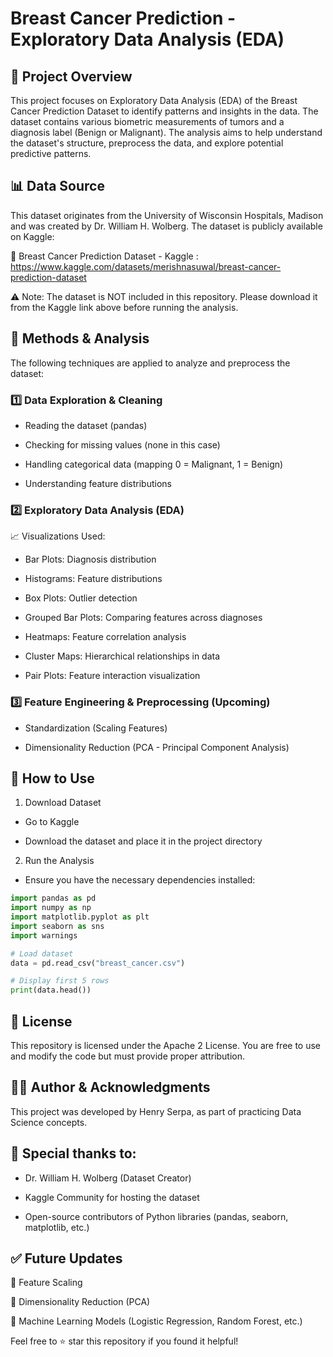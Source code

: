 # Breast Cancer Prediction - Exploratory Data Analysis (EDA)

## 📌 Project Overview

This project focuses on Exploratory Data Analysis (EDA) of the Breast Cancer Prediction Dataset to identify patterns and insights in the data. The dataset contains various biometric measurements of tumors and a diagnosis label (Benign or Malignant). The analysis aims to help understand the dataset's structure, preprocess the data, and explore potential predictive patterns.

## 📊 Data Source

This dataset originates from the University of Wisconsin Hospitals, Madison and was created by Dr. William H. Wolberg. The dataset is publicly available on Kaggle:

🔗 Breast Cancer Prediction Dataset - Kaggle : https://www.kaggle.com/datasets/merishnasuwal/breast-cancer-prediction-dataset

⚠️ Note: The dataset is NOT included in this repository. Please download it from the Kaggle link above before running the analysis.

## 🔬 Methods & Analysis

The following techniques are applied to analyze and preprocess the dataset:

### 1️⃣ Data Exploration & Cleaning

- Reading the dataset (pandas)

- Checking for missing values (none in this case)

- Handling categorical data (mapping 0 = Malignant, 1 = Benign)

- Understanding feature distributions

### 2️⃣ Exploratory Data Analysis (EDA)

📈 Visualizations Used:

- Bar Plots: Diagnosis distribution

- Histograms: Feature distributions

- Box Plots: Outlier detection

- Grouped Bar Plots: Comparing features across diagnoses

- Heatmaps: Feature correlation analysis

- Cluster Maps: Hierarchical relationships in data

- Pair Plots: Feature interaction visualization

### 3️⃣ Feature Engineering & Preprocessing (Upcoming)

- Standardization (Scaling Features)

- Dimensionality Reduction (PCA - Principal Component Analysis)

## 🚀 How to Use

1. Download Dataset

- Go to Kaggle

- Download the dataset and place it in the project directory

2. Run the Analysis

- Ensure you have the necessary dependencies installed:

```python
import pandas as pd
import numpy as np
import matplotlib.pyplot as plt
import seaborn as sns
import warnings

# Load dataset
data = pd.read_csv("breast_cancer.csv")

# Display first 5 rows
print(data.head())
```

## 📜 License

This repository is licensed under the Apache 2 License. You are free to use and modify the code but must provide proper attribution.

## 👨‍💻 Author & Acknowledgments

This project was developed by Henry Serpa, as part of practicing Data Science concepts.

## 🙏 Special thanks to:

- Dr. William H. Wolberg (Dataset Creator)

- Kaggle Community for hosting the dataset

- Open-source contributors of Python libraries (pandas, seaborn, matplotlib, etc.)

## ✅ Future Updates

📌 Feature Scaling

📌 Dimensionality Reduction (PCA)

📌 Machine Learning Models (Logistic Regression, Random Forest, etc.)

Feel free to ⭐ star this repository if you found it helpful!


